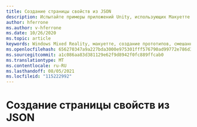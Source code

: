 ```yaml
---
title: Создание страницы свойств из JSON
description: Испытайте примеры приложений Unity, использующих Макуетте.
author: hferrone
ms.author: v-hferrone
ms.date: 10/26/2020
ms.topic: article
keywords: Windows Mixed Reality, макуетте, создание прототипов, смешанная реальность, виртуальная реальность, VR, MR, отзыв, центр обратной связи, ошибки
ms.openlocfilehash: 656270347a9a227bda3000e975301fff576790ad99772e786d3161a5c47c7f62
ms.sourcegitcommit: a1c086aa83d381129e62f9d8942f0fc889ffcab0
ms.translationtype: MT
ms.contentlocale: ru-RU
ms.lasthandoff: 08/05/2021
ms.locfileid: "115222992"
---
```

# <a name="creating-a-property-sheet-from-json"></a>Создание страницы свойств из JSON

<!-- TODO(Harrison/Stefan): Need cool header image from tutorial -->

<!-- TODO(Stefan): Create tutorial content and screenshots -->
